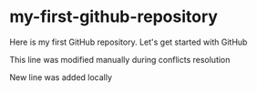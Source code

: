 # my-first-github-repository
Here is my first GitHub repository. Let's get started with GitHub

This line was modified manually during conflicts resolution 

New line was added locally
